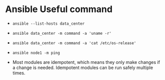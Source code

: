 # Ansible Useful command

* ``` ansible --list-hosts data_center ```

* ``` ansible data_center -m command -a 'uname -r' ```

* ``` ansible data_center -m command -a 'cat /etc/os-release' ```

* ``` ansible node1 -m ping ```

* Most modules are idempotent, which means they only make changes if a change is needed.
Idempotent modules can be run safely multiple times.
